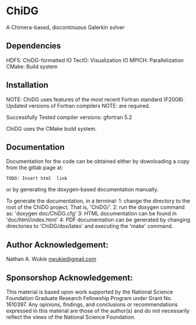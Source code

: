 # ChiDG
A Chimera-based, discontinuous Galerkin solver





## Dependencies

HDF5: ChiDG-formatted IO
TecIO: Visualization IO
MPICH: Parallelization
CMake: Build system



## Installation

NOTE: ChiDG uses features of the most recent Fortran standard (F2008). Updated versions of Fortran compilers
NOTE: are required.

Successfully Tested compiler versions:
    gfortran 5.2


ChiDG uses the CMake build system.




## Documentation

Documentation for the code can be obtained either by downloading a copy from the gitlab page at:

    TODO: Insert html  link

or by generating the doxygen-based documentation manually. 

To generate the documentation, in a terminal:
    1: change the directory to the root of the ChiDG project. That is, 'ChiDG/'.
    2: run the doxygen command as:  'doxygen doc/ChiDG.cfg' 
    3: HTML documentation can be found in 'doc/html/index.html'
    4: PDF documentation can be generated by changing directories to 'ChiDG/dox/latex' and
       executing the 'make' command.




## Author Acknowledgement:
Nathan A. Wukie   nwukie@gmail.com






## Sponsorshop Acknowledgement:
This material is based upon work supported by the National Science Foundation Graduate Research Fellowship Program under Grant No. 1610397. 
Any opinions, findings, and conclusions or recommendations expressed in this material are those of the author(s) and do not necessarily 
reflect the views of the National Science Foundation.






































